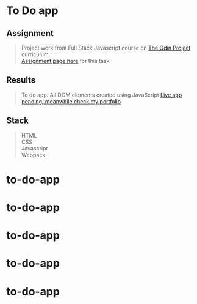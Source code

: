 # To Do app

## Assignment

> Project work from Full Stack Javascript course on [The Odin Project](https://www.theodinproject.com) curriculum.  
> [Assignment page here](https://www.theodinproject.com/paths/full-stack-javascript/courses/javascript/lessons/todo-list) for this task.

## Results

> To do app. All DOM elements created using JavaScript  [Live app pending, meanwhile check my portfolio](https://davli.netlify.app)

## Stack

> HTML  
> CSS  
> Javascript  
> Webpack
# to-do-app
# to-do-app
# to-do-app
# to-do-app
# to-do-app
